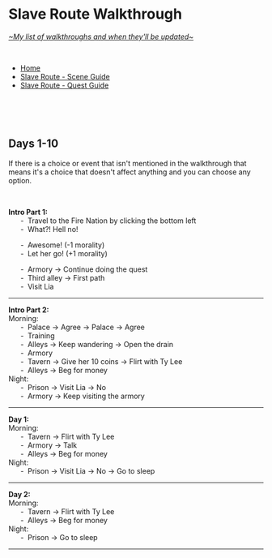# Slave Route Walkthrough
[*\~My list of walkthroughs and when they'll be updated\~*](https://www.patreon.com/maimlain)

<br>

- [Home](https://github.com/maim-lain/fourelements/blob/master/book-2/home.md)  
- [Slave Route - Scene Guide](https://github.com/maim-lain/fourelements/blob/master/book-2/slavescenes.md)  
- [Slave Route - Quest Guide](https://github.com/maim-lain/fourelements/blob/master/book-2/slavequests.md)  

<br>
<br>
<br>

## Days 1-10
If there is a choice or event that isn't mentioned in the walkthrough that means it's a choice that doesn't affect anything and you can choose any option.

<br>

**Intro Part 1:**  
&nbsp;&nbsp;&nbsp;&nbsp;&nbsp;&nbsp;\-&nbsp; Travel to the Fire Nation by clicking the bottom left  
&nbsp;&nbsp;&nbsp;&nbsp;&nbsp;&nbsp;\-&nbsp; What?! Hell no!  

&nbsp;&nbsp;&nbsp;&nbsp;&nbsp;&nbsp;\-&nbsp; Awesome! (-1 morality)  
&nbsp;&nbsp;&nbsp;&nbsp;&nbsp;&nbsp;\-&nbsp; Let her go! (+1 morality)  

&nbsp;&nbsp;&nbsp;&nbsp;&nbsp;&nbsp;\-&nbsp; Armory -> Continue doing the quest  
&nbsp;&nbsp;&nbsp;&nbsp;&nbsp;&nbsp;\-&nbsp; Third alley -> First path  
&nbsp;&nbsp;&nbsp;&nbsp;&nbsp;&nbsp;\-&nbsp; Visit Lia  

---

**Intro Part 2:**  
Morning:  
&nbsp;&nbsp;&nbsp;&nbsp;&nbsp;&nbsp;\-&nbsp; Palace -> Agree -> Palace -> Agree  
&nbsp;&nbsp;&nbsp;&nbsp;&nbsp;&nbsp;\-&nbsp; Training  
&nbsp;&nbsp;&nbsp;&nbsp;&nbsp;&nbsp;\-&nbsp; Alleys -> Keep wandering -> Open the drain  
&nbsp;&nbsp;&nbsp;&nbsp;&nbsp;&nbsp;\-&nbsp; Armory  
&nbsp;&nbsp;&nbsp;&nbsp;&nbsp;&nbsp;\-&nbsp; Tavern -> Give her 10 coins -> Flirt with Ty Lee  
&nbsp;&nbsp;&nbsp;&nbsp;&nbsp;&nbsp;\-&nbsp; Alleys -> Beg for money  
Night:  
&nbsp;&nbsp;&nbsp;&nbsp;&nbsp;&nbsp;\-&nbsp; Prison -> Visit Lia -> No  
&nbsp;&nbsp;&nbsp;&nbsp;&nbsp;&nbsp;\-&nbsp; Armory -> Keep visiting the armory  

---

**Day 1:**  
Morning:  
&nbsp;&nbsp;&nbsp;&nbsp;&nbsp;&nbsp;\-&nbsp; Tavern -> Flirt with Ty Lee  
&nbsp;&nbsp;&nbsp;&nbsp;&nbsp;&nbsp;\-&nbsp; Armory -> Talk  
&nbsp;&nbsp;&nbsp;&nbsp;&nbsp;&nbsp;\-&nbsp; Alleys -> Beg for money  
Night:  
&nbsp;&nbsp;&nbsp;&nbsp;&nbsp;&nbsp;\-&nbsp; Prison -> Visit Lia -> No -> Go to sleep  

---

**Day 2:**  
Morning:  
&nbsp;&nbsp;&nbsp;&nbsp;&nbsp;&nbsp;\-&nbsp; Tavern -> Flirt with Ty Lee  
&nbsp;&nbsp;&nbsp;&nbsp;&nbsp;&nbsp;\-&nbsp; Alleys -> Beg for money  
Night:  
&nbsp;&nbsp;&nbsp;&nbsp;&nbsp;&nbsp;\-&nbsp; Prison -> Go to sleep  

---

